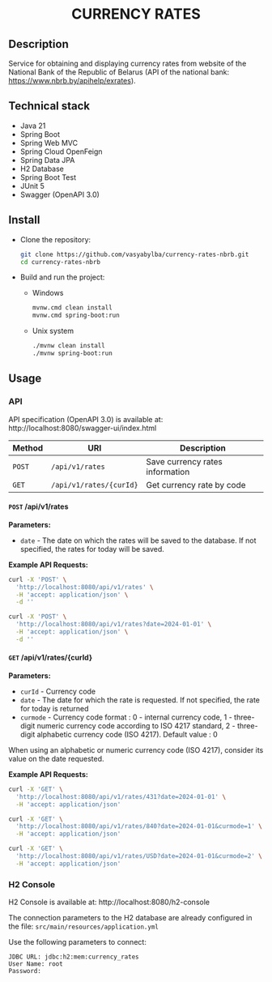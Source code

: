 <h1 align="center">CURRENCY RATES</h1>

## Description

Service for obtaining and displaying currency rates from website of the National Bank of the Republic of Belarus
(API of the national bank: https://www.nbrb.by/apihelp/exrates).

## Technical stack

* Java 21
* Spring Boot
* Spring Web MVC
* Spring Cloud OpenFeign
* Spring Data JPA
* H2 Database
* Spring Boot Test
* JUnit 5
* Swagger (OpenAPI 3.0)

## Install

<ul>
<li>Clone the repository:</li>

```bash
git clone https://github.com/vasyabylba/currency-rates-nbrb.git
cd currency-rates-nbrb
```
<li>Build and run the project:</li>
<ul>
  <li>Windows</li>

```bash
mvnw.cmd clean install
mvnw.cmd spring-boot:run
```
  <li>Unix system</li>

```bash
./mvnw clean install
./mvnw spring-boot:run
```
</ul>
</ul>


## Usage

### API

API specification (OpenAPI 3.0) is available at:  http://localhost:8080/swagger-ui/index.html

| Method | URI                     | Description                     |
|--------|-------------------------|---------------------------------|
| `POST` | `/api/v1/rates`         | Save currency rates information |
| `GET`  | `/api/v1/rates/{curId}` | Get currency rate by code       |

#### `POST` /api/v1/rates

**Parameters:**

* `date` - The date on which the rates will be saved to the database. 
If not specified, the rates for today will be saved.

**Example API Requests:**

```sh
curl -X 'POST' \
  'http://localhost:8080/api/v1/rates' \
  -H 'accept: application/json' \
  -d ''
```

```sh
curl -X 'POST' \
  'http://localhost:8080/api/v1/rates?date=2024-01-01' \
  -H 'accept: application/json' \
  -d ''
```

#### `GET` /api/v1/rates/{curId}

**Parameters:**

* `curId` - Currency code
* `date` - The date for which the rate is requested. If not specified, the rate for today is returned
* `curmode` - Currency code format : 0 - internal currency code, 
1 - three-digit numeric currency code according to ISO 4217 standard, 
2 - three-digit alphabetic currency code (ISO 4217). Default value : 0

When using an alphabetic or numeric currency code (ISO 4217), consider its value on the date requested.

**Example API Requests:**

```bash
curl -X 'GET' \
  'http://localhost:8080/api/v1/rates/431?date=2024-01-01' \
  -H 'accept: application/json'
```

```bash
curl -X 'GET' \
  'http://localhost:8080/api/v1/rates/840?date=2024-01-01&curmode=1' \
  -H 'accept: application/json'
```

```bash
curl -X 'GET' \
  'http://localhost:8080/api/v1/rates/USD?date=2024-01-01&curmode=2' \
  -H 'accept: application/json' 
```

### H2 Console

H2 Console is available at: http://localhost:8080/h2-console

The connection parameters to the H2 database are already configured in the file: `src/main/resources/application.yml`

Use the following parameters to connect:

```
JDBC URL: jdbc:h2:mem:currency_rates
User Name: root
Password:
```